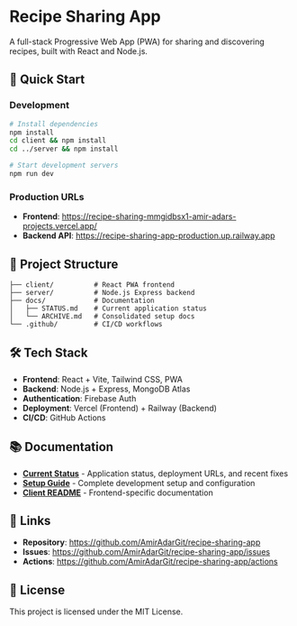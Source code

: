 # Recipe Sharing App

A full-stack Progressive Web App (PWA) for sharing and discovering recipes, built with React and Node.js.

## 🚀 Quick Start

### Development
```bash
# Install dependencies
npm install
cd client && npm install
cd ../server && npm install

# Start development servers
npm run dev
```

### Production URLs
- **Frontend**: https://recipe-sharing-mmgidbsx1-amir-adars-projects.vercel.app/
- **Backend API**: https://recipe-sharing-app-production.up.railway.app

## 📁 Project Structure

```
├── client/          # React PWA frontend
├── server/          # Node.js Express backend
├── docs/            # Documentation
│   ├── STATUS.md    # Current application status
│   └── ARCHIVE.md   # Consolidated setup docs
└── .github/         # CI/CD workflows
```

## 🛠️ Tech Stack

- **Frontend**: React + Vite, Tailwind CSS, PWA
- **Backend**: Node.js + Express, MongoDB Atlas
- **Authentication**: Firebase Auth
- **Deployment**: Vercel (Frontend) + Railway (Backend)
- **CI/CD**: GitHub Actions

## 📚 Documentation

- **[Current Status](docs/STATUS.md)** - Application status, deployment URLs, and recent fixes
- **[Setup Guide](docs/ARCHIVE.md)** - Complete development setup and configuration
- **[Client README](client/README.md)** - Frontend-specific documentation

## 🔗 Links

- **Repository**: https://github.com/AmirAdarGit/recipe-sharing-app
- **Issues**: https://github.com/AmirAdarGit/recipe-sharing-app/issues
- **Actions**: https://github.com/AmirAdarGit/recipe-sharing-app/actions

## 📄 License

This project is licensed under the MIT License.
